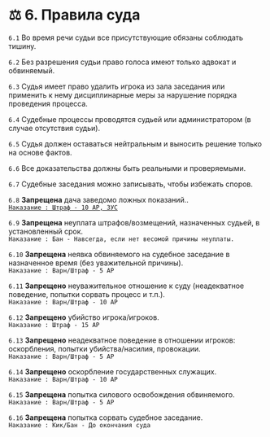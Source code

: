 <Pill name="📜 Термины" link="../terms" color="#868dcc"  /> <Pill name="👨‍⚖️ Судебный процесс" link="/rules/other/judicial-process" color="#868dcc"  /> 

# ⚖️ 6. Правила суда

`6.1` Во время речи судьи все присутствующие обязаны соблюдать тишину.

`6.2` Без разрешения судьи право голоса имеют только адвокат и обвиняемый.

`6.3` Судья имеет право удалить игрока из зала заседания или применить к нему дисциплинарные меры за нарушение порядка проведения процесса.

`6.4` Судебные процессы проводятся судьей или администратором (в случае отсутствия судьи).

`6.5` Судья должен оставаться нейтральным и выносить решение только на основе фактов.

`6.6` Все доказательства должны быть реальными и проверяемыми.

`6.7` Судебные заседания можно записывать, чтобы избежать споров.

`6.8` **Запрещена** дача заведомо ложных показаний..<br/>
[`Наказание : Штраф - 10 АР, ЗУС`](../terms#зус)

`6.9` **Запрещена** неуплата штрафов/возмещений, назначенных судьей, в установленный срок.<br/>
`Наказание : Бан - Навсегда, если нет весомой причины неуплаты.`

`6.10` **Запрещена** неявка обвиняемого на судебное заседание в назначенное время (без уважительной причины).<br/>
`Наказание : Варн/Штраф - 5 АР`

`6.11` **Запрещено** неуважительное отношение к суду (неадекватное поведение, попытки сорвать процесс и т.п.).<br/>
`Наказание : Варн/Штраф - 10 АР`

`6.12` **Запрещено** убийство игрока/игроков.<br/>
`Наказание : Штраф - 15 АР`

`6.13` **Запрещено** неадекватное поведение в отношении игроков: оскорбления, попытки убийства/насилия, провокации.<br/>
`Наказание : Варн/Штраф - 5 АР`

`6.14` **Запрещено** оскорбление государственных служащих.<br/>
`Наказание : Варн/Штраф - 10 АР`

`6.15` **Запрещена** попытка силового освобождения обвиняемого.<br/>
`Наказание : Варн/Штраф - 5 АР`

`6.16` **Запрещена** попытка сорвать судебное заседание.<br/>
`Наказание : Кик/Бан - До окончания суда`

<Pill name="📜 Термины" link="../terms" color="#868dcc"  /> <Pill name="👨‍⚖️ Судебный процесс" link="/rules/other/judicial-process" color="#868dcc"  /> 
